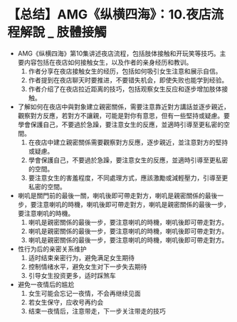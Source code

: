 # 【总结】AMG《纵横四海》：10.夜店流程解說 _ 肢體接觸

-   AMG《纵横四海》第10集讲述夜店流程，包括肢体接触和开玩笑等技巧。主要内容包括在夜店如何接触女生，以及作者的亲身经历和教训。
    1.  作者分享在夜店接触女生的经历，包括如何吸引女生注意和展示自信。
    2.  作者提到在夜店聊天时要推进，不要错失机会，即使失败也能学到经验。
    3.  作者介绍了在夜店拉近距离的技巧，包括观察女生反应和逐步增加肢体接触。
-   了解如何在夜店中與對象建立親密關係，需要注意靠近對方講話並逐步親近，觀察對方反應，若對方不讓親，可能是對你有意思，但有一些堅持或疑慮。要學會保護自己，不要過於急躁，要注意女生的反應，並適時引導至更私密的空間。
    1.  在夜店中建立親密關係需要觀察對方反應，逐步親近，並注意對方的堅持或疑慮。
    2.  學會保護自己，不要過於急躁，要注意女生的反應，並適時引導至更私密的空間。
    3.  要注意女生的害羞程度，不同處理方式，應該激勵或減輕壓力，引導至更私密的空間。
-   喇叽是關門前的最後一關，喇叽後即可帶走對方，喇叽是親密關係的最後一步，要注意喇叽的時機，喇叽後即可帶走對方，喇叽是親密關係的最後一步，要注意喇叽的時機。
    1.  喇叽是親密關係的最後一步，要注意喇叽的時機，喇叽後即可帶走對方。
    2.  喇叽是親密關係的最後一步，要注意喇叽的時機，喇叽後即可帶走對方。
    3.  喇叽是親密關係的最後一步，要注意喇叽的時機，喇叽後即可帶走對方。
-   性行为后的亲密关系维护
    1.  适时结束亲密行为，避免满足女生期待
    2.  控制情绪水平，避免女生对下一步失去期待
    3.  引导女生投资更多，适时踩煞车
-   避免一夜情后的尴尬
    1.  女生可能会忘记一夜情，不会再继续见面
    2.  若女生保守，应收号再约会
    3.  结束一夜情后，注意带走，下一步关注带走的技巧
